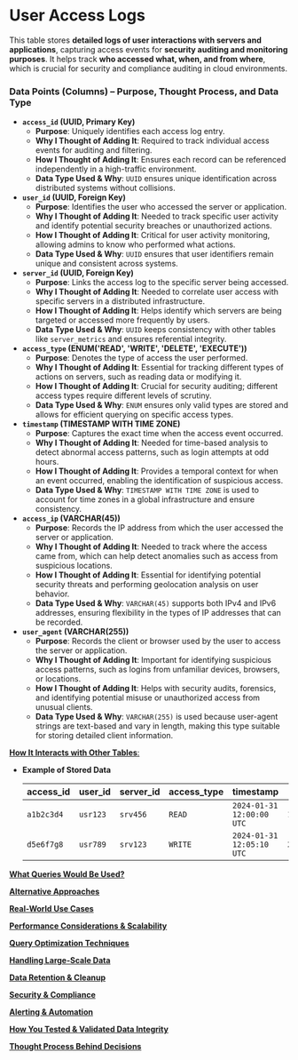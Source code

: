 # User Access Logs

This table stores **detailed logs of user interactions with servers and applications**, capturing access events for **security auditing and monitoring purposes**. It helps track **who accessed what, when, and from where**, which is crucial for security and compliance auditing in cloud environments.

### **Data Points (Columns) – Purpose, Thought Process, and Data Type**

- **`access_id` (UUID, Primary Key)**
    - **Purpose**: Uniquely identifies each access log entry.
    - **Why I Thought of Adding It**: Required to track individual access events for auditing and filtering.
    - **How I Thought of Adding It**: Ensures each record can be referenced independently in a high-traffic environment.
    - **Data Type Used & Why**: `UUID` ensures unique identification across distributed systems without collisions.
- **`user_id` (UUID, Foreign Key)**
    - **Purpose**: Identifies the user who accessed the server or application.
    - **Why I Thought of Adding It**: Needed to track specific user activity and identify potential security breaches or unauthorized actions.
    - **How I Thought of Adding It**: Critical for user activity monitoring, allowing admins to know who performed what actions.
    - **Data Type Used & Why**: `UUID` ensures that user identifiers remain unique and consistent across systems.
- **`server_id` (UUID, Foreign Key)**
    - **Purpose**: Links the access log to the specific server being accessed.
    - **Why I Thought of Adding It**: Needed to correlate user access with specific servers in a distributed infrastructure.
    - **How I Thought of Adding It**: Helps identify which servers are being targeted or accessed more frequently by users.
    - **Data Type Used & Why**: `UUID` keeps consistency with other tables like `server_metrics` and ensures referential integrity.
- **`access_type` (ENUM('READ', 'WRITE', 'DELETE', 'EXECUTE'))**
    - **Purpose**: Denotes the type of access the user performed.
    - **Why I Thought of Adding It**: Essential for tracking different types of actions on servers, such as reading data or modifying it.
    - **How I Thought of Adding It**: Crucial for security auditing; different access types require different levels of scrutiny.
    - **Data Type Used & Why**: `ENUM` ensures only valid types are stored and allows for efficient querying on specific access types.
- **`timestamp` (TIMESTAMP WITH TIME ZONE)**
    - **Purpose**: Captures the exact time when the access event occurred.
    - **Why I Thought of Adding It**: Needed for time-based analysis to detect abnormal access patterns, such as login attempts at odd hours.
    - **How I Thought of Adding It**: Provides a temporal context for when an event occurred, enabling the identification of suspicious access.
    - **Data Type Used & Why**: `TIMESTAMP WITH TIME ZONE` is used to account for time zones in a global infrastructure and ensure consistency.
- **`access_ip` (VARCHAR(45))**
    - **Purpose**: Records the IP address from which the user accessed the server or application.
    - **Why I Thought of Adding It**: Needed to track where the access came from, which can help detect anomalies such as access from suspicious locations.
    - **How I Thought of Adding It**: Essential for identifying potential security threats and performing geolocation analysis on user behavior.
    - **Data Type Used & Why**: `VARCHAR(45)` supports both IPv4 and IPv6 addresses, ensuring flexibility in the types of IP addresses that can be recorded.
- **`user_agent` (VARCHAR(255))**
    - **Purpose**: Records the client or browser used by the user to access the server or application.
    - **Why I Thought of Adding It**: Important for identifying suspicious access patterns, such as logins from unfamiliar devices, browsers, or locations.
    - **How I Thought of Adding It**: Helps with security audits, forensics, and identifying potential misuse or unauthorized access from unusual clients.
    - **Data Type Used & Why**: `VARCHAR(255)` is used because user-agent strings are text-based and vary in length, making this type suitable for storing detailed client information.

[**How It Interacts with Other Tables**:](User%20Access%20Logs%2019bead362d9380dfbc13ec57ebd95e94/How%20It%20Interacts%20with%20Other%20Tables%2019dead362d9380c8b954ead117f47b19.md)

- **Example of Stored Data**
    
    
    | access_id | user_id | server_id | access_type | timestamp | access_ip |
    | --- | --- | --- | --- | --- | --- |
    | `a1b2c3d4` | `usr123` | `srv456` | `READ` | `2024-01-31 12:00:00 UTC` | `192.168.1.10` |
    | `d5e6f7g8` | `usr789` | `srv123` | `WRITE` | `2024-01-31 12:05:10 UTC` | `203.0.113.45` |

[**What Queries Would Be Used?**](User%20Access%20Logs%2019bead362d9380dfbc13ec57ebd95e94/What%20Queries%20Would%20Be%20Used%2019dead362d9380cd8e02d2891c3b5667.md)

[**Alternative Approaches**](User%20Access%20Logs%2019bead362d9380dfbc13ec57ebd95e94/Alternative%20Approaches%2019dead362d9380cbbb36f2d04ba56454.md)

[**Real-World Use Cases**](User%20Access%20Logs%2019bead362d9380dfbc13ec57ebd95e94/Real-World%20Use%20Cases%2019dead362d93809e9cf3e707e863f577.md)

[**Performance Considerations & Scalability**](User%20Access%20Logs%2019bead362d9380dfbc13ec57ebd95e94/Performance%20Considerations%20&%20Scalability%2019dead362d93805aa469edce8c5a9b31.md)

[**Query Optimization Techniques**](User%20Access%20Logs%2019bead362d9380dfbc13ec57ebd95e94/Query%20Optimization%20Techniques%2019dead362d938085a889dc69838395ed.md)

[**Handling Large-Scale Data**](User%20Access%20Logs%2019bead362d9380dfbc13ec57ebd95e94/Handling%20Large-Scale%20Data%2019dead362d93803ba989e3283dd3bcfd.md)

[**Data Retention & Cleanup**](User%20Access%20Logs%2019bead362d9380dfbc13ec57ebd95e94/Data%20Retention%20&%20Cleanup%2019dead362d93805488acd62610237d17.md)

[**Security & Compliance**](User%20Access%20Logs%2019bead362d9380dfbc13ec57ebd95e94/Security%20&%20Compliance%2019dead362d93806d97d9ef5219896761.md)

[**Alerting & Automation**](User%20Access%20Logs%2019bead362d9380dfbc13ec57ebd95e94/Alerting%20&%20Automation%2019dead362d9380cdaa03f33209e95f3b.md)

[**How You Tested & Validated Data Integrity**](User%20Access%20Logs%2019bead362d9380dfbc13ec57ebd95e94/How%20You%20Tested%20&%20Validated%20Data%20Integrity%2019dead362d93801499d4f7fa0c6288f2.md)

[**Thought Process Behind Decisions**](User%20Access%20Logs%2019bead362d9380dfbc13ec57ebd95e94/Thought%20Process%20Behind%20Decisions%2019dead362d938055b9edcae01f4cc2f0.md)